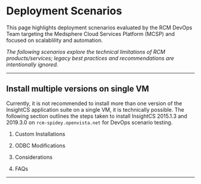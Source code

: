 # Deployment Scenarios

This page highlights deployment scnenarios evaluated by the RCM DevOps Team targeting the Medsphere Cloud Services Platform (MCSP) and focused on scalablility and automation.

_The following scenarios explore the technical limitations of RCM products/services; legacy best practices and recommendations are intentionally ignored._

---

## Install multiple versions on single VM
Currently, it is not recommended to install more than one version of the InsightCS application suite on a single VM, it is technically possible.  The following section outlines the steps taken to install InsightCS 2015.1.3 and 2019.3.0 on `rcm-spidey.openvista.net` for DevOps scenario testing.

1. Custom Installations

2. ODBC Modifications

3. Considerations

4. FAQs

---










